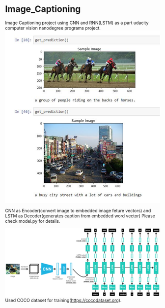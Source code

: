 # Image_Captioning
Image Captioning project using CNN and RNN(LSTM) as a part udacity computer vision nanodegree programs project.
![](.//Image/sample_output.JPG?raw=true)

CNN as Encoder(convert image to embedded image feture vectors) and LSTM as Decoder(generates caption from embedded word vector) Please check model.py for details.

![](.//Image/encoder-decoder.png?raw=true)
Used COCO dataset for training(https://cocodataset.org).

